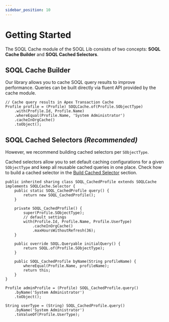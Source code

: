 ```yaml
---
sidebar_position: 10
---
```


# Getting Started

The SOQL Cache module of the SOQL Lib consists of two concepts: **SOQL Cache Builder** and **SOQL Cached Selectors**.

## SOQL Cache Builder

Our library allows you to cache SOQL query results to improve performance. Queries can be built directly via fluent API provided by the cache module.

```apex
// Cache query results in Apex Transaction Cache
Profile profile = (Profile) SOQLCache.of(Profile.SObjectType)
    .with(Profile.Id, Profile.Name)
    .whereEqual(Profile.Name, 'System Administrator')
    .cacheInOrgCache()
    .toObject();
```

## SOQL Cached Selectors _(Recommended)_

However, we recommend building cached selectors per `SObjectType`. 

Cached selectors allow you to set default caching configurations for a given `SObjectType` and keep all reusable cached queries in one place.
Check how to build a cached selector in the [Build Cached Selector](./build-cached-selector.md) section.

```apex title="SOQL_CachedProfile.cls"
public inherited sharing class SOQL_CachedProfile extends SOQLCache implements SOQLCache.Selector {
    public static SOQL_CachedProfile query() {
        return new SOQL_CachedProfile();
    }

    private SOQL_CachedProfile() {
        super(Profile.SObjectType);
        // default settings
        with(Profile.Id, Profile.Name, Profile.UserType)
            .cacheInOrgCache()
            .maxHoursWithoutRefresh(36);
    }

    public override SOQL.Queryable initialQuery() {
        return SOQL.of(Profile.SObjectType);
    }

    public SOQL_CachedProfile byName(String profileName) {
        whereEqual(Profile.Name, profileName);
        return this;
    }
}
```

```apex title="Cached Selector Usage"
Profile adminProfile = (Profile) SOQL_CachedProfile.query()
    .byName('System Administrator')
    .toObject();

String userType = (String) SOQL_CachedProfile.query()
    .byName('System Administrator')
    .toValueOf(Profile.UserType);
```

